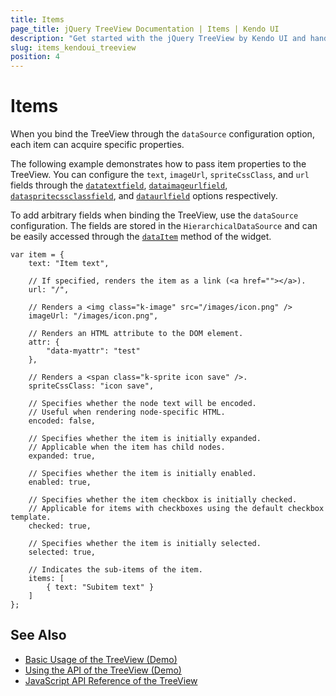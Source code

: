 ```yaml
---
title: Items
page_title: jQuery TreeView Documentation | Items | Kendo UI
description: "Get started with the jQuery TreeView by Kendo UI and handle its item properties."
slug: items_kendoui_treeview
position: 4
---
```


# Items

When you bind the TreeView through the `dataSource` configuration option, each item can acquire specific properties.

The following example demonstrates how to pass item properties to the TreeView. You can configure the `text`, `imageUrl`, `spriteCssClass`, and `url` fields through the [`datatextfield`](/api/web/treeview#dataTextField), [`dataimageurlfield`](/api/web/treeview#dataImageUrlField), [`dataspritecssclassfield`](/api/web/treeview#dataSpriteCssClassField), and [`dataurlfield`](/api/web/treeview#dataUrlField) options respectively.

To add arbitrary fields when binding the TreeView, use the `dataSource` configuration. The fields are stored in the `HierarchicalDataSource` and can be easily accessed through the [`dataItem`](/api/web/treeview#dataitem) method of the widget.

    var item = {
        text: "Item text",

        // If specified, renders the item as a link (<a href=""></a>).
        url: "/",

        // Renders a <img class="k-image" src="/images/icon.png" />
        imageUrl: "/images/icon.png",

        // Renders an HTML attribute to the DOM element.
        attr: {
            "data-myattr": "test"
        },

        // Renders a <span class="k-sprite icon save" />.
        spriteCssClass: "icon save",

        // Specifies whether the node text will be encoded.
        // Useful when rendering node-specific HTML.
        encoded: false,

        // Specifies whether the item is initially expanded.
        // Applicable when the item has child nodes.
        expanded: true,

        // Specifies whether the item is initially enabled.
        enabled: true,

        // Specifies whether the item checkbox is initially checked.
        // Applicable for items with checkboxes using the default checkbox template.
        checked: true,

        // Specifies whether the item is initially selected.
        selected: true,

        // Indicates the sub-items of the item.
        items: [
            { text: "Subitem text" }
        ]
    };

## See Also

* [Basic Usage of the TreeView (Demo)](https://demos.telerik.com/kendo-ui/treeview/index)
* [Using the API of the TreeView (Demo)](https://demos.telerik.com/kendo-ui/treeview/api)
* [JavaScript API Reference of the TreeView](/api/javascript/ui/treeview)

